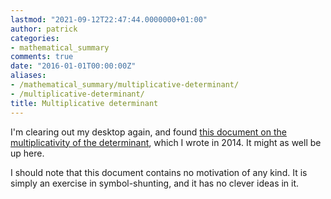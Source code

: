 ```yaml
---
lastmod: "2021-09-12T22:47:44.0000000+01:00"
author: patrick
categories:
- mathematical_summary
comments: true
date: "2016-01-01T00:00:00Z"
aliases:
- /mathematical_summary/multiplicative-determinant/
- /multiplicative-determinant/
title: Multiplicative determinant
---
```


I'm clearing out my desktop again, and found [this document on the multiplicativity of the
determinant][doc], which I wrote in 2014. It might as well be up here.

I should note that this document contains no motivation of any kind. It is simply an
exercise in symbol-shunting, and it has no clever ideas in it.

[doc]: /misc/MultiplicativeDetProof/MultiplicativeDetProof.pdf
